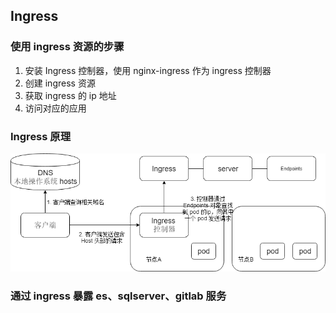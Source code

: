 ## Ingress 

### 使用 ingress 资源的步骤

1. 安装 Ingress 控制器，使用 nginx-ingress 作为 ingress 控制器
2. 创建 ingress 资源
3. 获取 ingress 的 ip 地址
4. 访问对应的应用

### Ingress 原理

![](./ingress.png)

### 通过 ingress 暴露 es、sqlserver、gitlab 服务




